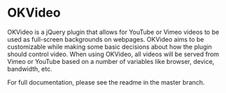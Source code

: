 # OKVideo

OKVideo is a jQuery plugin that allows for YouTube or Vimeo videos to be used as full-screen backgrounds on webpages. OKVideo aims to be customizable while making some basic decisions about how the plugin should control video. When using OKVideo, all videos will be served from Vimeo or YouTube based on a number of variables like browser, device, bandwidth, etc.

For full documentation, please see the readme in the master branch.

